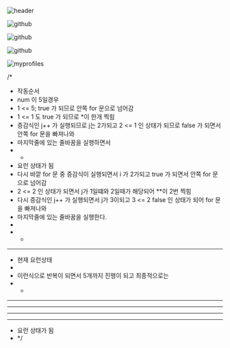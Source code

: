 

<!--
**himisterlee/himisterlee** is a ✨ _special_ ✨ repository because its `README.md` (this file) appears on your GitHub profile.

Here are some ideas to get you started:

- 🔭 I’m currently working on ...
- 🌱 I’m currently learning ...
- 👯 I’m looking to collaborate on ...
- 🤔 I’m looking for help with ...
- 💬 Ask me about ...
- 📫 How to reach me: ...
- 😄 Pronouns: ...
- ⚡ Fun fact: ...
-->
    
![header](https://capsule-render.vercel.app/api?type=Rounded&text=Welcome!)

![github](https://img.shields.io/badge/GitHub-100000?style=for-the-badge&logo=github&logoColor=white)

![github](https://img.shields.io/badge/Notion-000000?style=for-the-badge&logo=notion&logoColor=white)

![github](https://img.shields.io/badge/Windows-0078D6?style=for-the-badge&logo=windows&logoColor=white)

![myprofiles](https://github-readme-stats.vercel.app/api?username=himisterlee&theme=blue-green)


/*
* 작동순서
* num 이 5일경우
* 1 <= 5; true 가 되므로 안쪽 for 문으로 넘어감
* 1 <= 1 도 true 가 되므로 *이 한개 찍힘
* 증감식인 j++ 가 실행되므로 j는 2가되고 2 <= 1 인 상태가 되므로 false 가 되면서 안쪽 for 문을 빠져나와
* 마지막줄에 있는 줄바꿈을 실행하면서
* *
* 요런 상태가 됨
* 다시 바깥 for 문 중 증감식이 실행되면서 i 가 2가되고 true 가 되면서 안쪽 for 문으로 넘어감
* 2 <= 2 인 상태가 되면서 j가 1일떄와 2일때가 해당되어 **이 2번 찍힘
* 다시 증감식인 j++ 가 실행되면서 j가 3이되고 3 <= 2 false 인 상태가 되어 for 문을 빠져나와
* 마지막줄에 있는 줄바꿈을 실행한다.
* 
* *
* **
* 현재 요런상태
* 
* 이런식으로 반복이 되면서 5개까지 진행이 되고 최종적으로는
* *
* **
* ***
* ****
* *****
* 요런 상태가 됨
* */
